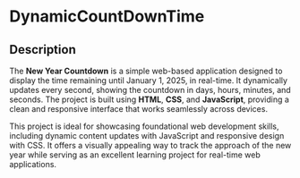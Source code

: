 # DynamicCountDownTime
## Description  

The **New Year Countdown** is a simple web-based application designed to display the time remaining until January 1, 2025, in real-time. It dynamically updates every second, showing the countdown in days, hours, minutes, and seconds. The project is built using **HTML**, **CSS**, and **JavaScript**, providing a clean and responsive interface that works seamlessly across devices.  

This project is ideal for showcasing foundational web development skills, including dynamic content updates with JavaScript and responsive design with CSS. It offers a visually appealing way to track the approach of the new year while serving as an excellent learning project for real-time web applications.  
